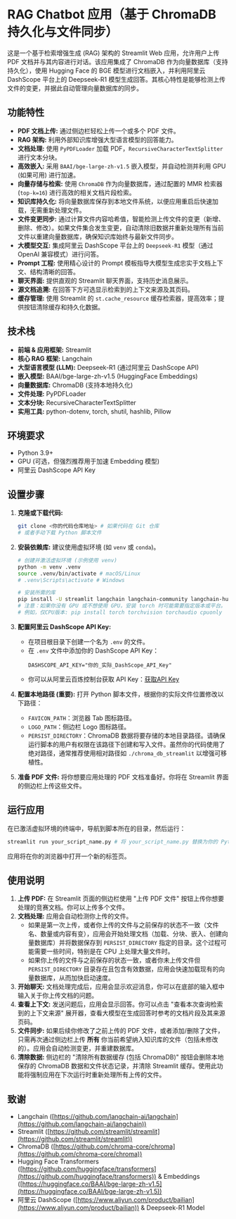 # RAG Chatbot 应用（基于 ChromaDB 持久化与文件同步）

这是一个基于检索增强生成 (RAG) 架构的 Streamlit Web 应用，允许用户上传 PDF 文档并与其内容进行对话。该应用集成了 ChromaDB 作为向量数据库（支持持久化），使用 Hugging Face 的 BGE 模型进行文档嵌入，并利用阿里云 DashScope 平台上的 Deepseek-R1 模型生成回答。其核心特性是能够检测上传文件的变更，并据此自动管理向量数据库的同步。

## 功能特性

*   **PDF 文档上传:** 通过侧边栏轻松上传一个或多个 PDF 文件。
*   **RAG 架构:** 利用外部知识库增强大型语言模型的回答能力。
*   **文档处理:** 使用 `PyPDFLoader` 加载 PDF，`RecursiveCharacterTextSplitter` 进行文本分块。
*   **高效嵌入:** 采用 `BAAI/bge-large-zh-v1.5` 嵌入模型，并自动检测并利用 GPU (如果可用) 进行加速。
*   **向量存储与检索:** 使用 `ChromaDB` 作为向量数据库，通过配置的 MMR 检索器 (`top-k=16`) 进行高效的相关文档片段检索。
*   **知识库持久化:** 将向量数据库保存到本地文件系统，以便应用重启后快速加载，无需重新处理文件。
*   **文件变更同步:** 通过计算文件内容哈希值，智能检测上传文件的变更（新增、删除、修改）。如果文件集合发生变更，自动清除旧数据并重新处理所有当前文件以重建向量数据库，确保知识库始终与最新文件同步。
*   **大模型交互:** 集成阿里云 DashScope 平台上的 `Deepseek-R1` 模型（通过 OpenAI 兼容模式）进行问答。
*   **Prompt 工程:** 使用精心设计的 Prompt 模板指导大模型生成忠实于文档上下文、结构清晰的回答。
*   **聊天界面:** 提供直观的 Streamlit 聊天界面，支持历史消息展示。
*   **源文档追溯:** 在回答下方可选显示检索到的上下文来源及其页码。
*   **缓存管理:** 使用 Streamlit 的 `st.cache_resource` 缓存检索器，提高效率；提供按钮清除缓存和持久化数据。

## 技术栈

*   **前端 & 应用框架:** Streamlit
*   **核心 RAG 框架:** Langchain
*   **大型语言模型 (LLM):** Deepseek-R1 (通过阿里云 DashScope API)
*   **嵌入模型:** BAAI/bge-large-zh-v1.5 (HuggingFace Embeddings)
*   **向量数据库:** ChromaDB (支持本地持久化)
*   **文件处理:** PyPDFLoader
*   **文本分块:** RecursiveCharacterTextSplitter
*   **实用工具:** python-dotenv, torch, shutil, hashlib, Pillow

## 环境要求

*   Python 3.9+
*   GPU (可选，但强烈推荐用于加速 Embedding 模型)
*   阿里云 DashScope API Key

## 设置步骤

1.  **克隆或下载代码:**
    ```bash
    git clone <你的代码仓库地址> # 如果代码在 Git 仓库
    # 或者手动下载 Python 脚本文件
    ```

2.  **安装依赖库:**
    建议使用虚拟环境 (如 `venv` 或 `conda`)。
    ```bash
    # 创建并激活虚拟环境 (示例使用 venv)
    python -m venv .venv
    source .venv/bin/activate # macOS/Linux
    # .venv\Scripts\activate # Windows

    # 安装所需的库
    pip install -U streamlit langchain langchain-community langchain-huggingface langchain-openai chromadb python-dotenv torch Pillow
    # 注意：如果你没有 GPU 或不想使用 GPU，安装 torch 时可能需要指定版本或平台。
    # 例如，仅CPU版本: pip install torch torchvision torchaudio cpuonly
    ```

3.  **配置阿里云 DashScope API Key:**
    *   在项目根目录下创建一个名为 `.env` 的文件。
    *   在 `.env` 文件中添加你的 DashScope API Key：
        ```dotenv
        DASHSCOPE_API_KEY="你的_实际_DashScope_API_Key"
        ```
    *   你可以从阿里云百炼控制台获取 API Key：[获取API Key](https://help.aliyun.com/zh/model-studio/developer-reference/get-api-key)

4.  **配置本地路径 (重要):**
    打开 Python 脚本文件，根据你的实际文件位置修改以下路径：
    *   `FAVICON_PATH`：浏览器 Tab 图标路径。
    *   `LOGO_PATH`：侧边栏 Logo 图标路径。
    *   `PERSIST_DIRECTORY`：ChromaDB 数据将要存储的本地目录路径。请确保运行脚本的用户有权限在该路径下创建和写入文件。虽然你的代码使用了绝对路径，通常推荐使用相对路径如 `./chroma_db_streamlit` 以增强可移植性。

5.  **准备 PDF 文件:**
    将你想要应用处理的 PDF 文档准备好。你将在 Streamlit 界面的侧边栏上传这些文件。

## 运行应用

在已激活虚拟环境的终端中，导航到脚本所在的目录，然后运行：

```bash
streamlit run your_script_name.py # 将 your_script_name.py 替换为你的 Python 文件名
```

应用将在你的浏览器中打开一个新的标签页。

## 使用说明

1.  **上传 PDF:** 在 Streamlit 页面的侧边栏使用 "上传 PDF 文件" 按钮上传你想要处理的竞赛文档。你可以上传多个文件。
2.  **文档处理:** 应用会自动检测你上传的文件。
    *   如果是第一次上传，或者你上传的文件与之前保存的状态不一致（文件名、数量或内容有变），应用会开始处理文档（加载、分块、嵌入、创建向量数据库）并将数据保存到 `PERSIST_DIRECTORY` 指定的目录。这个过程可能需要一些时间，特别是在 CPU 上处理大量文件时。
    *   如果你上传的文件与之前保存的状态一致，或者你未上传文件但 `PERSIST_DIRECTORY` 目录存在且包含有效数据，应用会快速加载现有的向量数据库，从而加快启动速度。
3.  **开始聊天:** 文档处理完成后，应用会显示欢迎消息，你可以在底部的输入框中输入关于你上传文档的问题。
4.  **查看上下文:** 发送问题后，应用会显示回答。你可以点击 "查看本次查询检索到的上下文来源" 展开器，查看大模型在生成回答时参考的文档片段及其来源页码。
5.  **文件同步:** 如果后续你修改了之前上传的 PDF 文件，或者添加/删除了文件，只需再次通过侧边栏上传 **所有** 你当前希望纳入知识库的文件（包括未修改的）。应用会自动检测变更，并重建数据库。
6.  **清除数据:** 侧边栏的 "清除所有数据缓存 (包括 ChromaDB)" 按钮会删除本地保存的 ChromaDB 数据和文件状态记录，并清除 Streamlit 缓存。使用此功能将强制应用在下次运行时重新处理所有上传的文件。


## 致谢

*   Langchain ([https://github.com/langchain-ai/langchain](https://github.com/langchain-ai/langchain))
*   Streamlit ([https://github.com/streamlit/streamlit](https://github.com/streamlit/streamlit))
*   ChromaDB ([https://github.com/chroma-core/chroma](https://github.com/chroma-core/chroma))
*   Hugging Face Transformers ([https://github.com/huggingface/transformers](https://github.com/huggingface/transformers)) & Embeddings ([https://huggingface.co/BAAI/bge-large-zh-v1.5](https://huggingface.co/BAAI/bge-large-zh-v1.5))
*   阿里云 DashScope ([https://www.aliyun.com/product/bailian](https://www.aliyun.com/product/bailian)) & Deepseek-R1 Model
